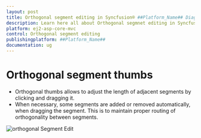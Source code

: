 ```yaml
---
layout: post
title: Orthogonal segment editing in Syncfusion® ##Platform_Name## Diagram Component
description: Learn here all about Orthogonal segmnet editing in Syncfusion® ##Platform_Name## Diagram component of Syncfusion Essential® JS 2 and more.
platform: ej2-asp-core-mvc
control: Orthogonal segment editing
publishingplatform: ##Platform_Name##
documentation: ug
---
```


# Orthogonal segment thumbs

* Orthogonal thumbs allows to adjust the length of adjacent segments by clicking and dragging it.
* When necessary, some segments are added or removed automatically, when dragging the segment. This is to maintain proper routing of orthogonality between segments.

![orthogonal Segment Edit](../images/orthogonal-segment-edit.gif)
